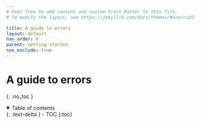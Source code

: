 ```yaml
---
# Feel free to add content and custom Front Matter to this file.
# To modify the layout, see https://jekyllrb.com/docs/themes/#overriding-theme-defaults

title: A guide to errors
layout: default
nav_order: 8
parent: Getting started
nav_exclude: true
---
```


# A guide to errors
{: .no_toc }

<!-- TODO -->
<!-- some intro text here -->

<!-- collapsible TOC (check https://just-the-docs.github.io/just-the-docs/docs/navigation-structure/#top) -->
<details open markdown="block">
  <summary>
    Table of contents
  </summary>
  {: .text-delta }
- TOC
{:toc}
</details>

<!-- TODO: -->
<!-- a guide on why each error is thrown and how to fix/workaround it -->